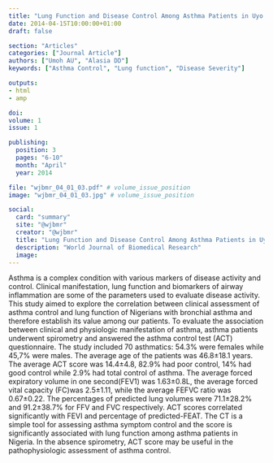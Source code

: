 ```yaml
---
title: "Lung Function and Disease Control Among Asthma Patients in Uyo South Eastern Nigeria"
date: 2014-04-15T10:00:00+01:00
draft: false

section: "Articles"
categories: ["Journal Article"]
authors: ["Umoh AU", "Alasia DD"]
keywords: ["Asthma Control", "Lung function", "Disease Severity"]

outputs: 
- html
- amp

doi:
volume: 1
issue: 1

publishing:
  position: 3
  pages: "6-10"
  month: "April"
  year: 2014

file: "wjbmr_04_01_03.pdf" # volume_issue_position
image: "wjbmr_04_01_03.jpg" # volume_issue_position

social:
  card: "summary"
  site: "@wjbmr"
  creator: "@wjbmr"
  title: "Lung Function and Disease Control Among Asthma Patients in Uyo South Eastern Nigeria"
  description: "World Journal of Biomedical Research"
  image:
---
```

Asthma is a complex condition with various markers of disease activity and control. Clinical manifestation, lung function and biomarkers of airway inflammation are some of the parameters used to evaluate disease activity. This study aimed to explore the correlation between clinical assessment of asthma control and lung function of Nigerians with bronchial asthma and therefore establish its value among our patients. To evaluate the association between clinical and physiologic manifestation of asthma, asthma patients underwent spirometry and answered the asthma control test (ACT) questionnaire. The study included 70 asthmatics: 54.3% were females while 45,7% were males. The average age of the patients was 46.8±18.1 years. The average ACT score was 14.4±4.8, 82.9% had poor control, 14% had good control while 2.9% had total control of asthma. The average forced expiratory volume in one second(FEV1) was 1.63±0.8L, the average forced vital capacity (FC)was 2.5±1.11, while the average FEFVC ratio was 0.67±0.22. The percentages of predicted lung volumes were 71.1±28.2% and 91.2±38.7% for FFV and FVC respectively. ACT scores correlated significantly with FEVI and percentage of predicted-FEAT. The CT is a simple tool for assessing asthma symptom control and the score is significantly associated with lung function among asthma patients in Nigeria. In the absence spirometry, ACT score may be useful in the pathophysiologic assessment of asthma control.